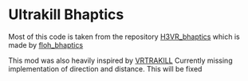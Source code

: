# Ultrakill Bhaptics

Most of this code is taken from the repository [H3VR_bhaptics](https://github.com/floh-bhaptics/H3VR_bhaptics/tree/master) which is made by [floh_bhaptics](https://github.com/floh-bhaptics)

This mod was also heavily inspired by [VRTRAKILL](https://github.com/whateverusername0/VRTRAKILL)
Currently missing implementation of direction and distance. This will be fixed
